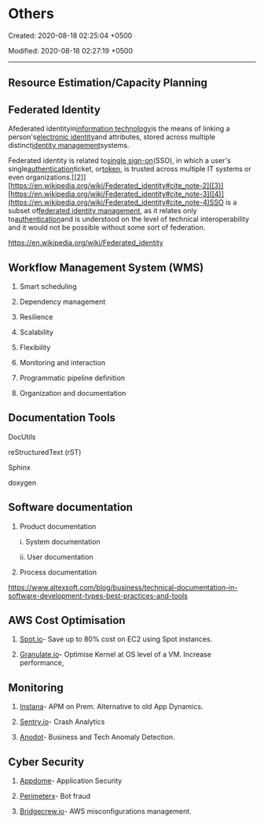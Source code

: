 # Others

Created: 2020-08-18 02:25:04 +0500

Modified: 2020-08-18 02:27:19 +0500

---

## Resource Estimation/Capacity Planning

## Federated Identity

Afederated identityin[information technology](https://en.wikipedia.org/wiki/Information_technology)is the means of linking a person's[electronic identity](https://en.wikipedia.org/wiki/Digital_identity)and attributes, stored across multiple distinct[identity management](https://en.wikipedia.org/wiki/Identity_management)systems.

Federated identity is related to[single sign-on](https://en.wikipedia.org/wiki/Single_sign-on)(SSO), in which a user's single[authentication](https://en.wikipedia.org/wiki/Authentication)ticket, or[token](https://en.wikipedia.org/wiki/Security_token), is trusted across multiple IT systems or even organizations.[[2]][https://en.wikipedia.org/wiki/Federated_identity#cite_note-2]([3)][https://en.wikipedia.org/wiki/Federated_identity#cite_note-3]([4)](<https://en.wikipedia.org/wiki/Federated_identity#cite_note-4)SSO> is a subset of[federated identity management](https://en.wikipedia.org/wiki/Federated_identity_management), as it relates only to[authentication](https://en.wikipedia.org/wiki/Authentication)and is understood on the level of technical interoperability and it would not be possible without some sort of federation.

<https://en.wikipedia.org/wiki/Federated_identity>

## Workflow Management System (WMS)

1. Smart scheduling

2. Dependency management

3. Resilience

4. Scalability

5. Flexibility

6. Monitoring and interaction

7. Programmatic pipeline definition

8. Organization and documentation

## Documentation Tools

DocUtils

reStructuredText (rST)

Sphinx

doxygen

## Software documentation

1. Product documentation

    i.  System documentation

    ii. User documentation

2. Process documentation

<https://www.altexsoft.com/blog/business/technical-documentation-in-software-development-types-best-practices-and-tools>

## AWS Cost Optimisation

1. [Spot.io](http://spot.io/)- Save up to 80% cost on EC2 using Spot instances.

2. [Granulate.io](http://granulate.io/)- Optimise Kernel at OS level of a VM. Increase performance,

## Monitoring

1. [Instana](https://www.instana.com/)- APM on Prem. Alternative to old App Dynamics.

2. [Sentry.io](http://sentry.io/)- Crash Analytics

3. [Anodot](http://anodot.com/)- Business and Tech Anomaly Detection.

## Cyber Security

1. [Appdome](http://appdome.com/)- Application Security

2. [Perimeterx](http://perimeterx.com/)- Bot fraud

3. [Bridgecrew.io](http://bridgecrew.io/)- AWS misconfigurations management.
